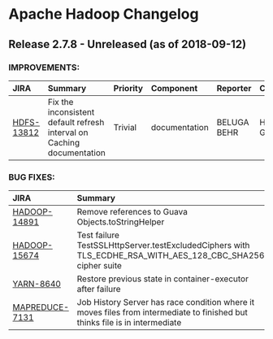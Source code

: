 
<!---
# Licensed to the Apache Software Foundation (ASF) under one
# or more contributor license agreements.  See the NOTICE file
# distributed with this work for additional information
# regarding copyright ownership.  The ASF licenses this file
# to you under the Apache License, Version 2.0 (the
# "License"); you may not use this file except in compliance
# with the License.  You may obtain a copy of the License at
#
#     http://www.apache.org/licenses/LICENSE-2.0
#
# Unless required by applicable law or agreed to in writing, software
# distributed under the License is distributed on an "AS IS" BASIS,
# WITHOUT WARRANTIES OR CONDITIONS OF ANY KIND, either express or implied.
# See the License for the specific language governing permissions and
# limitations under the License.
-->
# Apache Hadoop Changelog

## Release 2.7.8 - Unreleased (as of 2018-09-12)



### IMPROVEMENTS:

| JIRA | Summary | Priority | Component | Reporter | Contributor |
|:---- |:---- | :--- |:---- |:---- |:---- |
| [HDFS-13812](https://issues.apache.org/jira/browse/HDFS-13812) | Fix the inconsistent default refresh interval on Caching documentation |  Trivial | documentation | BELUGA BEHR | Hrishikesh Gadre |


### BUG FIXES:

| JIRA | Summary | Priority | Component | Reporter | Contributor |
|:---- |:---- | :--- |:---- |:---- |:---- |
| [HADOOP-14891](https://issues.apache.org/jira/browse/HADOOP-14891) | Remove references to Guava Objects.toStringHelper |  Major | . | Jonathan Eagles | Jonathan Eagles |
| [HADOOP-15674](https://issues.apache.org/jira/browse/HADOOP-15674) | Test failure TestSSLHttpServer.testExcludedCiphers with TLS\_ECDHE\_RSA\_WITH\_AES\_128\_CBC\_SHA256 cipher suite |  Major | common | Gabor Bota | Szilard Nemeth |
| [YARN-8640](https://issues.apache.org/jira/browse/YARN-8640) | Restore previous state in container-executor after failure |  Major | . | Jim Brennan | Jim Brennan |
| [MAPREDUCE-7131](https://issues.apache.org/jira/browse/MAPREDUCE-7131) | Job History Server has race condition where it moves files from intermediate to finished but thinks file is in intermediate |  Major | . | Anthony Hsu | Anthony Hsu |


